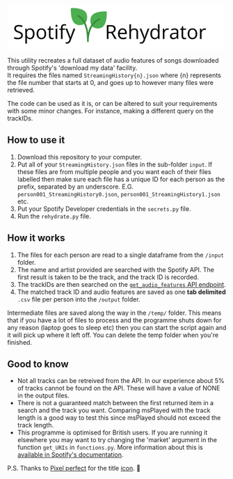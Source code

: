 <img src="https://github.com/DynamicGenetics/Spotify-Rehydrator/blob/main/docs/image.png?raw=true" width="500px" alt="Spotify Rehydrator">

This utility recreates a full dataset of audio features of songs downloaded through Spotify's 'download my data' facility.  
It requires the files named `StreamingHistory{n}.json` where {n} represents the file number that starts at 0, and goes up to however many files were retrieved.   

The code can be used as it is, or can be altered to suit your requirements with some minor changes. For instance, making a different query on the trackIDs.  

## How to use it
1. Download this repository to your computer.  
2. Put all of your `StreamingHistory.json` files in the sub-folder `input`. If these files are from multiple people and you want each of their files labelled then make sure each file has a unique ID for each person as the prefix, separated by an underscore. E.G. `person001_StreamingHistory0.json`, `person001_StreamingHistory1.json` etc.   
3. Put your Spotify Developer credentials in the `secrets.py` file.  
4. Run the `rehydrate.py` file.  

## How it works
1. The files for each person are read to a single dataframe from the `/input` folder.  
2. The name and artist provided are searched with the Spotify API. The first result is taken to be the track, and the track ID is recorded.   
3. The trackIDs are then searched on the [`get_audio_features` API endpoint](https://developer.spotify.com/documentation/web-api/reference/#endpoint-get-audio-features-for-several-tracks). 
4. The matched track ID and audio features are saved as one **tab delimited** `.csv` file per person into the `/output` folder. 

Intermediate files are saved along the way in the `/temp/` folder. This means that if you have a lot of files to process and the programme shuts down for any reason (laptop goes to sleep etc) then
you can start the script again and it will pick up where it left off. You can delete the temp folder when you're finished.  

## Good to know
- Not all tracks can be retreived from the API. In our experience about 5% of tracks cannot be found on the API. These will have a value of NONE in the output files. 
- There is not a guaranteed match between the first returned item in a search and the track you want. Comparing msPlayed with the track length is a good way to test this since msPlayed should not exceed the track length. 
- This programme is optimised for British users. If you are running it elsewhere you may want to try changing the 'market' argument in the function `get_URIs` in `functions.py`. More information about this is [available in Spotify's documentation](https://developer.spotify.com/documentation/web-api/reference/#endpoint-search). 


P.S. Thanks to [Pixel perfect](https://www.flaticon.com/authors/pixel-perfect) for the title [icon](https://www.flaticon.com/). 🙂 
